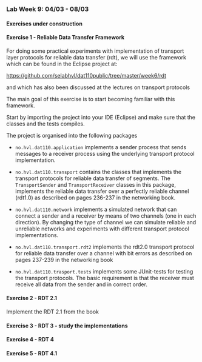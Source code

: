 ### Lab Week 9: 04/03 - 08/03

#### Exercises under construction

#### Exercise 1 - Reliable Data Transfer Framework

For doing some practical experiments with implementation of transport layer protocols for reliable data transfer (rdt), we will use the framework which can be found in the Eclipse project at:

https://github.com/selabhvl/dat110public/tree/master/week6/rdt

and which has also been discussed at the lectures on transport protocols

The main goal of this exercise is to start becoming familiar with this framework.

Start by importing the project into your IDE (Eclipse) and make sure that the classes and the tests compiles.

The project is organised into the following packages

- `no.hvl.dat110.application` implements a sender process that sends messages to a receiver process using the underlying transport protocol implementation.

- `no.hvl.dat110.transport` contains the classes that implements the transport protocols for reliable data transfer of segments. The `TransportSender` and `TransportReceiver` classes in this package, implements the reliable data transfer over a perfectly reliable channel (rdt1.0) as described on pages 236-237 in the networking book.

- `no.hvl.dat110.network` implements a simulated network that can connect a sender and a receiver by means of two channels (one in each direction). By changing the type of channel we can simulate reliable and unreliable networks and experiments with different transport protocol implementations.

- `no.hvl.dat110.transport.rdt2` implements the rdt2.0 transport protocol for reliable data transfer over a channel with bit errors as described on pages 237-239 in the networking book

- `no.hvl.dat110.trasport.tests` implements some JUnit-tests for testing the transport protocols. The basic requirement is that the receiver must receive all data from the sender and in correct order.

#### Exercise 2 - RDT 2.1

Implement the RDT 2.1 from the book

#### Exercise 3 - RDT 3 - study the implementations

#### Exercise 4 - RDT 4

#### Exercise 5 - RDT 4.1
